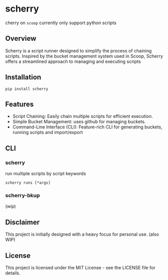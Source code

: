 # scherry
cherry on `scoop`
currently only support python scripts

## Overview
Scherry is a script runner designed to simplify the process of chaining scripts. Inspired by the bucket management system used in Scoop, Scherry offers a streamlined approach to managing and executing scripts

## Installation
```
pip install scherry
```

## Features
- Script Chaining: Easily chain multiple scripts for efficient execution.
- Simple Bucket Management: uses github for managing buckets.
- Command-Line Interface (CLI): Feature-rich CLI for generating buckets, running scripts and import/export

## CLI
### scherry
run multiple scripts by script keywords
```
scherry runs [*args]
```
### scherry-bkup
(wip)

## Disclaimer
This project is initially designed with a heavy focus for personal use. (also WIP)

## License
This project is licensed under the MIT License - see the LICENSE file for details.

